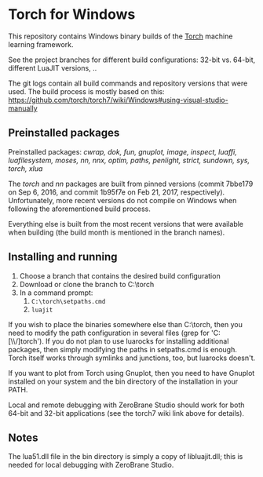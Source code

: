 # Torch for Windows

This repository contains Windows binary builds of the [Torch](http://torch.ch/) machine learning framework.

See the project branches for different build configurations: 32-bit vs. 64-bit, different LuaJIT versions, ..

The git logs contain all build commands and repository versions that were used. The build process is mostly based on this: https://github.com/torch/torch7/wiki/Windows#using-visual-studio-manually

## Preinstalled packages

Preinstalled packages: _cwrap, dok, fun, gnuplot, image, inspect, luaffi, luafilesystem, moses, nn, nnx, optim, paths, penlight, strict, sundown, sys, torch, xlua_

The _torch_ and _nn_ packages are built from pinned versions (commit 7bbe179 on Sep 6, 2016, and commit 1b95f7e on Feb 21, 2017, respectively). Unfortunately, more recent versions do not compile on Windows when following the aforementioned build process.

Everything else is built from the most recent versions that were available when building (the build month is mentioned in the branch names).

## Installing and running

1. Choose a branch that contains the desired build configuration
1. Download or clone the branch to C:\torch
1. In a command prompt:
    1. `C:\torch\setpaths.cmd`
    1. `luajit`

If you wish to place the binaries somewhere else than C:\torch, then you need to modify the path configuration in several files (grep for 'C:[\\\\/]torch'). If you do not plan to use luarocks for installing additional packages, then simply modifying the paths in setpaths.cmd is enough. Torch itself works through symlinks and junctions, too, but luarocks doesn't.

If you want to plot from Torch using Gnuplot, then you need to have Gnuplot installed on your system and the bin directory of the installation in your PATH.

Local and remote debugging with ZeroBrane Studio should work for both 64-bit and 32-bit applications (see the torch7 wiki link above for details).

## Notes

The lua51.dll file in the bin directory is simply a copy of libluajit.dll; this is needed for local debugging with ZeroBrane Studio.
